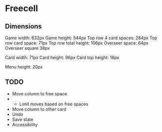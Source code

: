 # Freecell

## Dimensions

Game width: 632px
Game height: 544px
Top row 4 card spaces: 284px
Top row card space: 71px
Top row total height: 106px
Overseer space: 64px
Overseer square 38px

Card width: 71px
Card height: 96px
Card top height: 18px

Menu height: 20px

## TODO

* Move column to free space
* * Limit moves based on free spaces
* Move column to other card
* Undo
* Save state
* Accessibility
